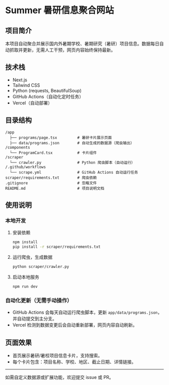 # Summer 暑研信息聚合网站

## 项目简介
本项目自动聚合并展示国内外暑期学校、暑期研究（暑研）项目信息。数据每日自动抓取并更新，无需人工干预，网页内容始终保持最新。

## 技术栈
- Next.js
- Tailwind CSS
- Python (requests, BeautifulSoup)
- GitHub Actions（自动化定时任务）
- Vercel（自动部署）

## 目录结构
```
/app
  ├── programs/page.tsx         # 暑研卡片展示页面
  ├── data/programs.json        # 自动生成的数据源（爬虫输出）
/components
  └── ProgramCard.tsx           # 卡片组件
/scraper
  └── crawler.py                # Python 爬虫脚本（自动运行）
/.github/workflows
  └── scrape.yml                # GitHub Actions 自动运行任务
scraper/requirements.txt        # 爬虫依赖
.gitignore                      # 忽略文件
README.md                       # 项目说明文档
```

## 使用说明

### 本地开发
1. 安装依赖
   ```bash
   npm install
   pip install -r scraper/requirements.txt
   ```
2. 运行爬虫，生成数据
   ```bash
   python scraper/crawler.py
   ```
3. 启动本地服务
   ```bash
   npm run dev
   ```

### 自动化更新（无需手动操作）
- GitHub Actions 会每天自动运行爬虫脚本，更新 `app/data/programs.json`，并自动提交到主分支。
- Vercel 检测到数据变更后会自动重新部署，网页内容自动刷新。

## 页面效果
- 首页展示暑研/暑校项目信息卡片，支持搜索。
- 每个卡片包含：项目名称、学校、地区、截止日期、详情链接。

---
如需自定义数据源或扩展功能，欢迎提交 issue 或 PR。 